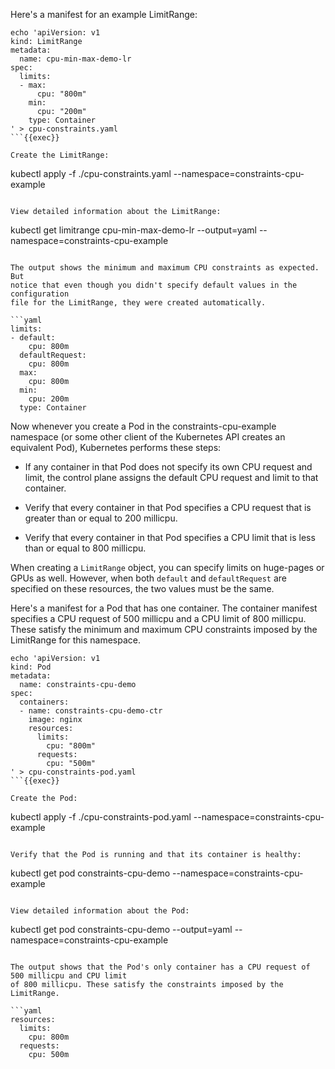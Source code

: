 Here's a manifest for an example LimitRange:

```
echo 'apiVersion: v1
kind: LimitRange
metadata:
  name: cpu-min-max-demo-lr
spec:
  limits:
  - max:
      cpu: "800m"
    min:
      cpu: "200m"
    type: Container
' > cpu-constraints.yaml
```{{exec}}

Create the LimitRange:

```
kubectl apply -f ./cpu-constraints.yaml --namespace=constraints-cpu-example
```{{exec}}

View detailed information about the LimitRange:

```
kubectl get limitrange cpu-min-max-demo-lr --output=yaml --namespace=constraints-cpu-example
```{{exec}}

The output shows the minimum and maximum CPU constraints as expected. But
notice that even though you didn't specify default values in the configuration
file for the LimitRange, they were created automatically.

```yaml
limits:
- default:
    cpu: 800m
  defaultRequest:
    cpu: 800m
  max:
    cpu: 800m
  min:
    cpu: 200m
  type: Container
```

Now whenever you create a Pod in the constraints-cpu-example namespace (or some other client
of the Kubernetes API creates an equivalent Pod), Kubernetes performs these steps:

* If any container in that Pod does not specify its own CPU request and limit, the control plane
  assigns the default CPU request and limit to that container.

* Verify that every container in that Pod specifies a CPU request that is greater than or equal to 200 millicpu.

* Verify that every container in that Pod specifies a CPU limit that is less than or equal to 800 millicpu.

When creating a `LimitRange` object, you can specify limits on huge-pages
or GPUs as well. However, when both `default` and `defaultRequest` are specified
on these resources, the two values must be the same.

Here's a manifest for a Pod that has one container. The container manifest
specifies a CPU request of 500 millicpu and a CPU limit of 800 millicpu. These satisfy the
minimum and maximum CPU constraints imposed by the LimitRange for this namespace.

```
echo 'apiVersion: v1
kind: Pod
metadata:
  name: constraints-cpu-demo
spec:
  containers:
  - name: constraints-cpu-demo-ctr
    image: nginx
    resources:
      limits:
        cpu: "800m"
      requests:
        cpu: "500m"
' > cpu-constraints-pod.yaml
```{{exec}}

Create the Pod:

```
kubectl apply -f ./cpu-constraints-pod.yaml --namespace=constraints-cpu-example
```{{exec}}

Verify that the Pod is running and that its container is healthy:

```
kubectl get pod constraints-cpu-demo --namespace=constraints-cpu-example
```{{exec}}

View detailed information about the Pod:

```
kubectl get pod constraints-cpu-demo --output=yaml --namespace=constraints-cpu-example
```{{exec}}

The output shows that the Pod's only container has a CPU request of 500 millicpu and CPU limit
of 800 millicpu. These satisfy the constraints imposed by the LimitRange.

```yaml
resources:
  limits:
    cpu: 800m
  requests:
    cpu: 500m
```

